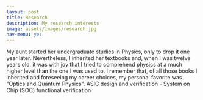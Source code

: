 ```yaml
---
layout: post
title: Research
description: My research interests
image: assets/images/research.jpg
nav-menu: yes
---
```

<p> My aunt started her undergraduate studies in Physics, only to drop it one year later. Nevertheless, I inherited her textbooks and, when I was twelve years old, it was with joy that I tried to comprehend physics at a much higher level than the one I was used to. I remember that, of all those books I inherited and foreseeing my career choices, my personal favorite was "Optics and Quantum Physics". ASIC design and verification - System on Chip (SOC) functional verification  </p>

